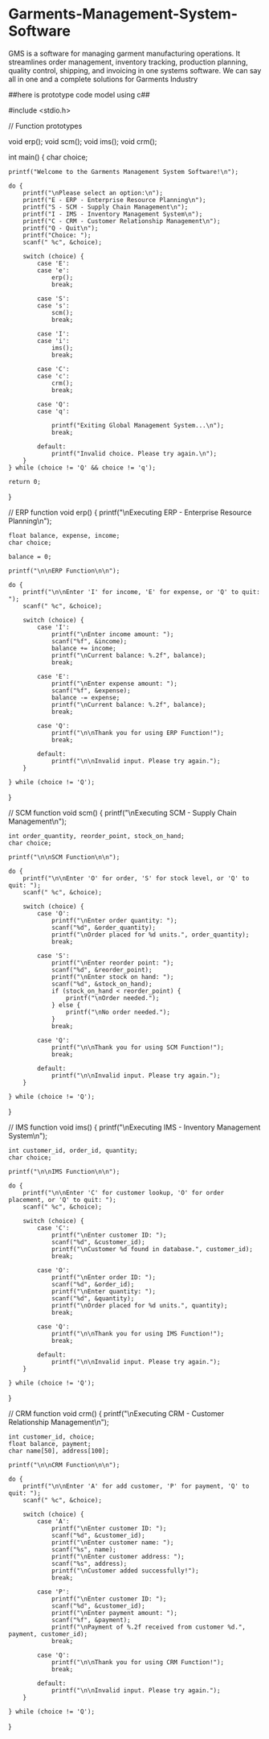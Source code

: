 # Garments-Management-System-Software
GMS is a software for managing garment manufacturing operations. It streamlines order management, inventory tracking, production planning, quality control, shipping, and invoicing in one systems software. We can say all in one and a complete solutions for Garments Industry

##here is prototype code model using c##

#include <stdio.h>

// Function prototypes


void erp();
void scm();
void ims();
void crm();

int main() {
    char choice;

    printf("Welcome to the Garments Management System Software!\n");

    do {
        printf("\nPlease select an option:\n");
        printf("E - ERP - Enterprise Resource Planning\n");
        printf("S - SCM - Supply Chain Management\n");
        printf("I - IMS - Inventory Management System\n");
        printf("C - CRM - Customer Relationship Management\n");
        printf("Q - Quit\n");
        printf("Choice: ");
        scanf(" %c", &choice);

        switch (choice) {
            case 'E':
            case 'e':
                erp();
                break;

            case 'S':
            case 's':
                scm();
                break;

            case 'I':
            case 'i':
                ims();
                break;

            case 'C':
            case 'c':
                crm();
                break;

            case 'Q':
            case 'q':

                printf("Exiting Global Management System...\n");
                break;

            default:
                printf("Invalid choice. Please try again.\n");
        }
    } while (choice != 'Q' && choice != 'q');

    return 0;
}

// ERP function
void erp() {
    printf("\nExecuting ERP - Enterprise Resource Planning\n");

    float balance, expense, income;
    char choice;

    balance = 0;

    printf("\n\nERP Function\n\n");

    do {
        printf("\n\nEnter 'I' for income, 'E' for expense, or 'Q' to quit: ");
        scanf(" %c", &choice);

        switch (choice) {
            case 'I':
                printf("\nEnter income amount: ");
                scanf("%f", &income);
                balance += income;
                printf("\nCurrent balance: %.2f", balance);
                break;

            case 'E':
                printf("\nEnter expense amount: ");
                scanf("%f", &expense);
                balance -= expense;
                printf("\nCurrent balance: %.2f", balance);
                break;

            case 'Q':
                printf("\n\nThank you for using ERP Function!");
                break;

            default:
                printf("\n\nInvalid input. Please try again.");
        }

    } while (choice != 'Q');
}

// SCM function
void scm() {
    printf("\nExecuting SCM - Supply Chain Management\n");

    int order_quantity, reorder_point, stock_on_hand;
    char choice;

    printf("\n\nSCM Function\n\n");

    do {
        printf("\n\nEnter 'O' for order, 'S' for stock level, or 'Q' to quit: ");
        scanf(" %c", &choice);

        switch (choice) {
            case 'O':
                printf("\nEnter order quantity: ");
                scanf("%d", &order_quantity);
                printf("\nOrder placed for %d units.", order_quantity);
                break;

            case 'S':
                printf("\nEnter reorder point: ");
                scanf("%d", &reorder_point);
                printf("\nEnter stock on hand: ");
                scanf("%d", &stock_on_hand);
                if (stock_on_hand < reorder_point) {
                    printf("\nOrder needed.");
                } else {
                    printf("\nNo order needed.");
                }
                break;

            case 'Q':
                printf("\n\nThank you for using SCM Function!");
                break;

            default:
                printf("\n\nInvalid input. Please try again.");
        }

    } while (choice != 'Q');
}

// IMS function
void ims() {
    printf("\nExecuting IMS - Inventory Management System\n");

    int customer_id, order_id, quantity;
    char choice;

    printf("\n\nIMS Function\n\n");

    do {
        printf("\n\nEnter 'C' for customer lookup, 'O' for order placement, or 'Q' to quit: ");
        scanf(" %c", &choice);

        switch (choice) {
            case 'C':
                printf("\nEnter customer ID: ");
                scanf("%d", &customer_id);
                printf("\nCustomer %d found in database.", customer_id);
                break;

            case 'O':
                printf("\nEnter order ID: ");
                scanf("%d", &order_id);
                printf("\nEnter quantity: ");
                scanf("%d", &quantity);
                printf("\nOrder placed for %d units.", quantity);
                break;

            case 'Q':
                printf("\n\nThank you for using IMS Function!");
                break;

            default:
                printf("\n\nInvalid input. Please try again.");
        }

    } while (choice != 'Q');
}

   // CRM function
void crm() {
    printf("\nExecuting CRM - Customer Relationship Management\n");

    int customer_id, choice;
    float balance, payment;
    char name[50], address[100];

    printf("\n\nCRM Function\n\n");

    do {
        printf("\n\nEnter 'A' for add customer, 'P' for payment, 'Q' to quit: ");
        scanf(" %c", &choice);

        switch (choice) {
            case 'A':
                printf("\nEnter customer ID: ");
                scanf("%d", &customer_id);
                printf("\nEnter customer name: ");
                scanf("%s", name);
                printf("\nEnter customer address: ");
                scanf("%s", address);
                printf("\nCustomer added successfully!");
                break;

            case 'P':
                printf("\nEnter customer ID: ");
                scanf("%d", &customer_id);
                printf("\nEnter payment amount: ");
                scanf("%f", &payment);
                printf("\nPayment of %.2f received from customer %d.", payment, customer_id);
                break;

            case 'Q':
                printf("\n\nThank you for using CRM Function!");
                break;

            default:
                printf("\n\nInvalid input. Please try again.");
        }

    } while (choice != 'Q');
}
